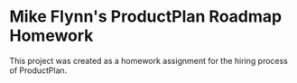 # Mike Flynn's ProductPlan Roadmap Homework

This project was created as a homework assignment for the hiring process of ProductPlan.
